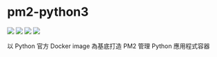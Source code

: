 # pm2-python3
![](https://img.shields.io/badge/Python-3.8.11-brightgreen)
![](https://img.shields.io/badge/NVM-0.38.0-yellowgreen)
![](https://img.shields.io/badge/PM2-latest-blue)
![](https://api.travis-ci.com/ThanatosDi/pm2-python3.svg?branch=main&status=unknown)
  
以 Python 官方 Docker image 為基底打造 PM2 管理 Python 應用程式容器
